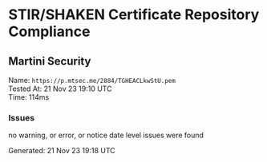 # STIR/SHAKEN Certificate Repository Compliance

## Martini Security

Name: `https://p.mtsec.me/2884/TGHEACLkwStU.pem`\
Tested At: 21 Nov 23 19:10 UTC\
Time: 114ms

### Issues

no warning, or error, or notice date level issues were found

Generated: 21 Nov 23 19:18 UTC